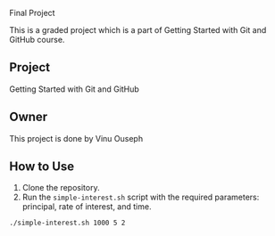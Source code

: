Final Project

This is a graded project which is a part of Getting Started with Git and GitHub course.
## Project

Getting Started with Git and GitHub


## Owner

This project is done by Vinu Ouseph

## How to Use

1. Clone the repository.
2. Run the `simple-interest.sh` script with the required parameters: principal, rate of interest, and time.

```bash
./simple-interest.sh 1000 5 2
